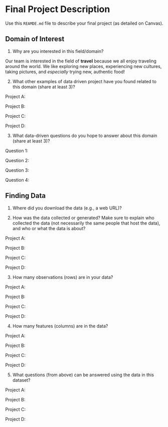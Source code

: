 # Final Project Description
Use this `REAMDE.md` file to describe your final project (as detailed on Canvas).

## Domain of Interest
1.  Why are you interested in this field/domain?

Our team is interested in the field of **travel** because we all enjoy traveling around the world. We like exploring new places, experiencing new cultures, taking pictures, and *especially* trying new, authentic food!

2.  What other examples of data driven project have you found related to this domain (share at least 3)?

Project A:  

Project B:  

Project C:  

Project D:

3. What data-driven questions do you hope to answer about this domain (share at least 3)?

Question 1: 

Question 2:

Question 3:

Question 4:

## Finding Data
1. Where did you download the data (e.g., a web URL)?

2. How was the data collected or generated? Make sure to explain who collected the data (not necessarily the same people that host the data), and who or what the data is about?

Project A:  

Project B:  

Project C:  

Project D:

3. How many observations (rows) are in your data?

Project A:  

Project B:  

Project C:  

Project D:

4. How many features (columns) are in the data?

Project A:  

Project B:  

Project C:  

Project D:

5. What questions (from above) can be answered using the data in this dataset?

Project A:  

Project B:  

Project C:  

Project D:

